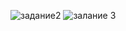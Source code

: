 ![задание2](https://github.com/user-attachments/assets/bdc4d763-c4c0-4110-b0ab-1a6ceacb19fd)
![залание 3](https://github.com/user-attachments/assets/4167c069-1974-4144-90b3-60f6ebd14c61)
